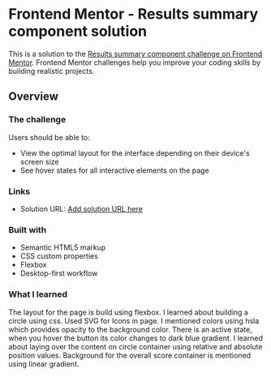 # Frontend Mentor - Results summary component solution

This is a solution to the [Results summary component challenge on Frontend Mentor](https://www.frontendmentor.io/challenges/results-summary-component-CE_K6s0maV). Frontend Mentor challenges help you improve your coding skills by building realistic projects. 


## Overview

### The challenge

Users should be able to:

- View the optimal layout for the interface depending on their device's screen size
- See hover states for all interactive elements on the page


### Links

- Solution URL: [Add solution URL here](https://66b8d11da5564d63632675e4--voluble-babka-83cc45.netlify.app/)



### Built with

- Semantic HTML5 markup
- CSS custom properties
- Flexbox
- Desktop-first workflow


### What I learned

The layout for the page is build using flexbox. I learned about building a circle using css. Used SVG for Icons in page. I mentioned colors using hsla which provides opacity to the background color. There is an active state, when you hover the button its color changes to dark blue gradient. I learned about laying over the content on circle container using relative and absolute position values.
Background for the overall score container is mentioned using linear gradient.
